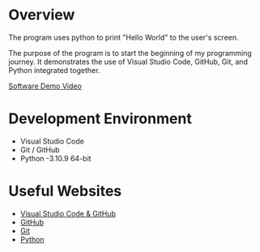 # Overview

The program uses python to print "Hello World" to the user's
screen.

The purpose of the program is to start the beginning of my
programming journey. It demonstrates the use of Visual Studio
Code, GitHub, Git, and Python integrated together.

[Software Demo Video](http://youtube.link.goes.here)

# Development Environment

* Visual Studio Code
* Git / GitHub
* Python -3.10.9 64-bit

# Useful Websites

* [Visual Studio Code & GitHub](https://code.visualstudio.com/downloadhttp://url.link.goes.here)
* [GitHub](https://github.com)
* [Git](https://git-scm.com/download)
* [Python](https://docs.python.org/3.10/)